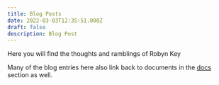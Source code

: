 ```yaml
---
title: Blog Posts
date: 2022-03-03T12:35:51.000Z
draft: false
description: Blog Post
---
```

Here you will find the thoughts and ramblings of Robyn Key

Many of the blog entries here also link back to documents in the [docs](/docs/) section as well. 
